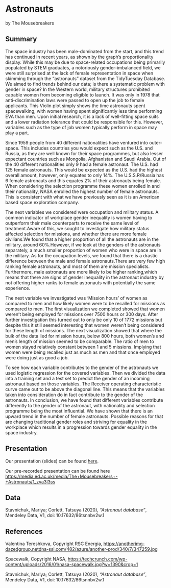 Astronauts
================
by The Mousebreakers

## Summary

The space industry has been male-dominated from the start, and this
trend has continued in recent years, as shown by the graph’s
proportionality display. While this may be due to space-related
occupations being primarily populated by STEM graduates, a notoriously
gender-imbalanced field, we were still surprised at the lack of female
representation in space when skimming through the “astronauts” dataset
from the TidyTuesday Database. We aimed to find trends behind our data;
is there a systematic problem with gender in space? In the Western
world, military structures prohibited capable women from becoming
eligible to launch. It was only in 1978 that anti-discrimination laws
were passed to open up the job to female applicants. This Violin plot
simply shows the time astronauts spent spacewalking, with women having
spent significantly less time performing EVA than men. Upon initial
research, it is a lack of well-fitting space suits and a lower radiation
tolerance that could be responsible for this. However, variables such as
the type of job women typically perform in space may play a part.

Since 1959 people from 40 different nationalities have ventured into
outer-space. This includes countries you would expect such as the U.S.
and Russia, as they are well known for their space programmes, but also
lesser expectant countries such as Mongolia, Afghanistan and Saudi
Arabia. Out of the 40 different nationalities only 9 had a female
astronaut. The U.S. had 125 female astronauts. This would be expected as
the U.S. had the highest overall amount, however, only equates to only
14%. The U.S.S.R/Russia has 6 female astronauts and this equates 2% of
their astronauts being female. When considering the selection programme
these women enrolled in and their nationality, NASA enrolled the highest
number of female astronauts. This is consistent with what we have
previously seen as it is an American based space exploration company.

The next variables we considered were occupation and military status. A
common indicator of workplace gender inequality is women having to
outperform their male counterparts to receive the same level of
treatment.Aware of this, we sought to investigate how military status
affected selection for missions, and whether there are more female
civilians.We found that a higher proportion of all the astronauts are in
the military, around 60%.However, if we look at the genders of the
astronauts separately, a much smaller proportion of women who were in
space are in the military. As for the occupation levels, we found that
there is a drastic difference between the male and female
astronauts.There are very few high ranking female astronauts, and most
of them are mission specialists. Furthermore, male astronauts are more
likely to be higher ranking,which means that there are signs of gender
inequality in the astronaut industry by not offering higher ranks to
female astronauts with potentially the same experience.

The next variable we investigated was ‘Mission hours’ of women as
compared to men and how likely women were to be recalled for missions as
compared to men. The first visualization we completed showed that women
weren’t being employed for missions over 7500 hours or 300 days. After
further investigation this turned out to only be only 10 of 1772
missions but despite this it still seemed interesting that women weren’t
being considered for these length of missions. The next visualization
showed that where the bulk of the data lied for mission hours, below 800
hours, both women’s and men’s length of mission seemed to be comparable.
The ratio of men to women stayed relatively constant between 1 and 5
missions. Implying that women were being recalled just as much as men
and that once employed were doing just as good a job.

To see how each variable contributes to the gender of the astronauts we
used logistic regression for the covered variables. Then we divided the
data into a training set and a test set to predict the gender of an
incoming astronaut based on those variables. The Receiver operating
characteristic curve came out to be above the diagonal line. This means
that the variables taken into consideration do in fact contribute to the
gender of the astronauts. In conclusion, we have found that different
variables contribute differently to the gender of the astronaut, with
nationality and selection programme being the most influential. We have
shown that there is an upward trend in the number of female astronauts.
Possible reasons for that are changing traditional gender roles and
striving for equality in the workplace which results in a progression
towards gender equality in the space industry.

## Presentation

Our presentation (slides) can be found
[here](https://ids-s1-20.github.io/project-the_mousebreakers/).

Our pre-recorded presentation can be found here
<https://media.ed.ac.uk/media/The+Mousebreakers+-+Astronauts/1_zva3l3ss>

## Data

Stavnichuk, Mariya; Corlett, Tatsuya (2020), *“Astronaut database”*,
Mendeley Data, V1, doi: 10.17632/86tsnnbv2w.1

## References

Valentina Tereshkova, Copyright RSC Energia,
<https://anotherimg-dazedgroup.netdna-ssl.com/482/azure/another-prod/340/7/347259.jpg>

Spacewalk, Copyright NASA,
<https://techcrunch.com/wp-content/uploads/2016/01/nasa-spacewalk.jpg?w=1390&crop=1>

Stavnichuk, Mariya; Corlett, Tatsuya (2020), *“Astronaut database”*,
Mendeley Data, V1, doi: 10.17632/86tsnnbv2w.1
